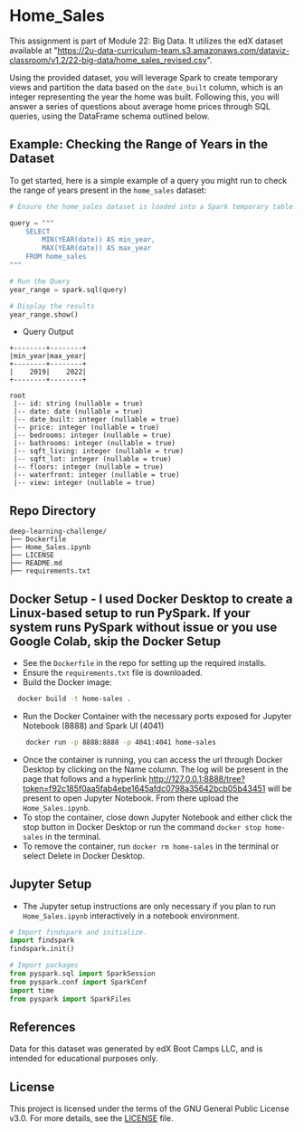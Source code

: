 # Home_Sales

This assignment is part of Module 22: Big Data. It utilizes the edX dataset available at "<https://2u-data-curriculum-team.s3.amazonaws.com/dataviz-classroom/v1.2/22-big-data/home_sales_revised.csv>".

Using the provided dataset, you will leverage Spark to create temporary views and partition the data based on the `date_built` column, which is an integer representing the year the home was built. Following this, you will answer a series of questions about average home prices through SQL queries, using the DataFrame schema outlined below.

## Example: Checking the Range of Years in the Dataset

To get started, here is a simple example of a query you might run to check the range of years present in the `home_sales` dataset:

```python
# Ensure the home_sales dataset is loaded into a Spark temporary table.

query = """
    SELECT
        MIN(YEAR(date)) AS min_year,
        MAX(YEAR(date)) AS max_year
    FROM home_sales
"""

# Run the Query
year_range = spark.sql(query)

# Display the results
year_range.show()
```

* Query Output

```PlainText
+--------+--------+
|min_year|max_year|
+--------+--------+
|    2019|    2022|
+--------+--------+
```

```PlainText
root
 |-- id: string (nullable = true)
 |-- date: date (nullable = true)
 |-- date_built: integer (nullable = true)
 |-- price: integer (nullable = true)
 |-- bedrooms: integer (nullable = true)
 |-- bathrooms: integer (nullable = true)
 |-- sqft_living: integer (nullable = true)
 |-- sqft_lot: integer (nullable = true)
 |-- floors: integer (nullable = true)
 |-- waterfront: integer (nullable = true)
 |-- view: integer (nullable = true)
```

## Repo Directory

```PlainText
deep-learning-challenge/
├── Dockerfile
├── Home_Sales.ipynb
├── LICENSE
├── README.md
├── requirements.txt
```

## Docker Setup - I used Docker Desktop to create a Linux-based setup to run PySpark. If your system runs PySpark without issue or you use Google Colab, skip the Docker Setup

* See the `Dockerfile` in the repo for setting up the required installs.
* Ensure the `requirements.txt` file is downloaded.
* Build the Docker image:

```bash
  docker build -t home-sales .
```

* Run the Docker Container with the necessary ports exposed for Jupyter Notebook (8888) and Spark UI (4041)

```bash
    docker run -p 8888:8888 -p 4041:4041 home-sales
```

* Once the container is running, you can access the url through Docker Desktop by clicking on the Name column. The log will be present in the page that follows and a hyperlink <http://127.0.0.1:8888/tree?token=f92c185f0aa5fab4ebe1645afdc0798a35642bcb05b43451> will be present to open Jupyter Notebook. From there upload the `Home_Sales.ipynb`.
* To stop the container, close down Jupyter Notebook and either click the stop button in Docker Desktop or run the command `docker stop home-sales` in the terminal.
* To remove the container, run `docker rm home-sales` in the terminal or select Delete in Docker Desktop.

## Jupyter Setup

* The Jupyter setup instructions are only necessary if you plan to run `Home_Sales.ipynb` interactively in a notebook environment.

```python
# Import findspark and initialize.
import findspark
findspark.init()
```

```python
# Import packages
from pyspark.sql import SparkSession
from pyspark.conf import SparkConf
import time
from pyspark import SparkFiles
```

## References

Data for this dataset was generated by edX Boot Camps LLC, and is intended for educational purposes only.

## License

This project is licensed under the terms of the GNU General Public License v3.0. For more details, see the [LICENSE](https://www.gnu.org/licenses/gpl-3.0.en.html) file.
